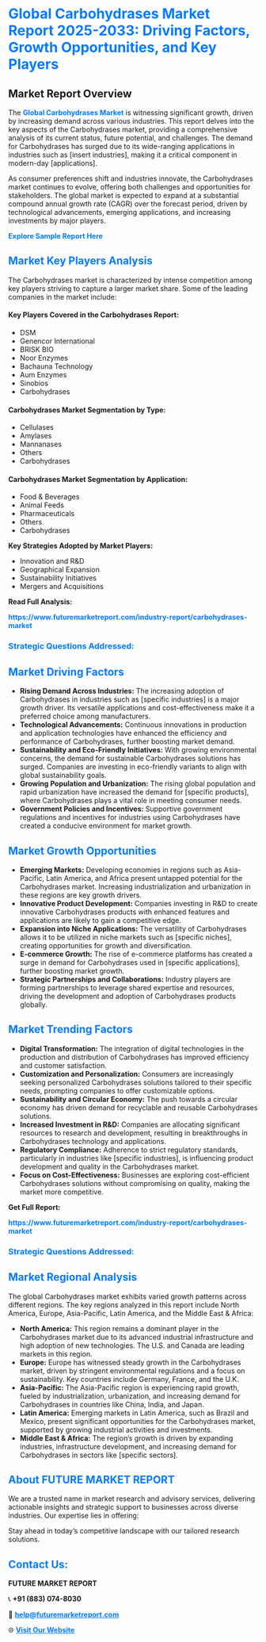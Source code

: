 <h1 style="color: #007BFF;">Global Carbohydrases Market Report 2025-2033: Driving Factors, Growth Opportunities, and Key Players</h1>

<section id="overview">
<h2>Market Report Overview</h2>
<p>The <a href="https://www.futuremarketreport.com/industry-report/carbohydrases-market" style="color: #007BFF; text-decoration: none;"><strong>Global Carbohydrases Market</strong></a> is witnessing significant growth, driven by increasing demand across various industries. This report delves into the key aspects of the Carbohydrases market, providing a comprehensive analysis of its current status, future potential, and challenges. The demand for Carbohydrases has surged due to its wide-ranging applications in industries such as [insert industries], making it a critical component in modern-day [applications].</p>
<p>As consumer preferences shift and industries innovate, the Carbohydrases market continues to evolve, offering both challenges and opportunities for stakeholders. The global market is expected to expand at a substantial compound annual growth rate (CAGR) over the forecast period, driven by technological advancements, emerging applications, and increasing investments by major players.</p>
</section>

<section id="overview">
<p><a href="https://www.futuremarketreport.com/request-sample/reportId=30286" style="color: #007BFF; text-decoration: none;"><strong>Explore Sample Report Here</strong></a></p>
</section>

<section id="key-players">
<h2 style="color: #007BFF;">Market Key Players Analysis</h2>
<p>The Carbohydrases market is characterized by intense competition among key players striving to capture a larger market share. Some of the leading companies in the market include:</p>
<h4>Key Players Covered in the Carbohydrases Report:</h4>
<ul><li>DSM</li><li>Genencor International</li><li>BRISK BIO</li><li>Noor Enzymes</li><li>Bachauna Technology</li><li>Aum Enzymes</li><li>Sinobios</li><li>Carbohydrases</li></ul>
<h4>Carbohydrases Market Segmentation by Type:</h4>
<ul><li>Cellulases</li><li>Amylases</li><li>Mannanases</li><li>Others</li><li>Carbohydrases</li></ul>

<h4>Carbohydrases Market Segmentation by Application:</h4>
<ul><li>Food &amp; Beverages</li><li>Animal Feeds</li><li>Pharmaceuticals</li><li>Others</li><li>Carbohydrases</li></ul>
<p><strong>Key Strategies Adopted by Market Players:</strong></p>
<ul>
<li>Innovation and R&D</li>
<li>Geographical Expansion</li>
<li>Sustainability Initiatives</li>
<li>Mergers and Acquisitions</li>
</ul>
</section>

<section>
<p><strong>Read Full Analysis: </strong></p><a href="https://www.futuremarketreport.com/industry-report/carbohydrases-market" style="color: #007BFF; text-decoration: none;"><strong>https://www.futuremarketreport.com/industry-report/carbohydrases-market</strong></a>
<h3 style="color: #007BFF;">Strategic Questions Addressed:</h3>
</section>

<section id="driving-factors">
<h2 style="color: #007BFF;">Market Driving Factors</h2>
<ul>
<li><strong>Rising Demand Across Industries:</strong> The increasing adoption of Carbohydrases in industries such as [specific industries] is a major growth driver. Its versatile applications and cost-effectiveness make it a preferred choice among manufacturers.</li>
<li><strong>Technological Advancements:</strong> Continuous innovations in production and application technologies have enhanced the efficiency and performance of Carbohydrases, further boosting market demand.</li>
<li><strong>Sustainability and Eco-Friendly Initiatives:</strong> With growing environmental concerns, the demand for sustainable Carbohydrases solutions has surged. Companies are investing in eco-friendly variants to align with global sustainability goals.</li>
<li><strong>Growing Population and Urbanization:</strong> The rising global population and rapid urbanization have increased the demand for [specific products], where Carbohydrases plays a vital role in meeting consumer needs.</li>
<li><strong>Government Policies and Incentives:</strong> Supportive government regulations and incentives for industries using Carbohydrases have created a conducive environment for market growth.</li>
</ul>
</section>

<section id="growth-opportunities">
<h2 style="color: #007BFF;">Market Growth Opportunities</h2>
<ul>
<li><strong>Emerging Markets:</strong> Developing economies in regions such as Asia-Pacific, Latin America, and Africa present untapped potential for the Carbohydrases market. Increasing industrialization and urbanization in these regions are key growth drivers.</li>
<li><strong>Innovative Product Development:</strong> Companies investing in R&D to create innovative Carbohydrases products with enhanced features and applications are likely to gain a competitive edge.</li>
<li><strong>Expansion into Niche Applications:</strong> The versatility of Carbohydrases allows it to be utilized in niche markets such as [specific niches], creating opportunities for growth and diversification.</li>
<li><strong>E-commerce Growth:</strong> The rise of e-commerce platforms has created a surge in demand for Carbohydrases used in [specific applications], further boosting market growth.</li>
<li><strong>Strategic Partnerships and Collaborations:</strong> Industry players are forming partnerships to leverage shared expertise and resources, driving the development and adoption of Carbohydrases products globally.</li>
</ul>
</section>

<section id="trending-factors">
<h2 style="color: #007BFF;">Market Trending Factors</h2>
<ul>
<li><strong>Digital Transformation:</strong> The integration of digital technologies in the production and distribution of Carbohydrases has improved efficiency and customer satisfaction.</li>
<li><strong>Customization and Personalization:</strong> Consumers are increasingly seeking personalized Carbohydrases solutions tailored to their specific needs, prompting companies to offer customizable options.</li>
<li><strong>Sustainability and Circular Economy:</strong> The push towards a circular economy has driven demand for recyclable and reusable Carbohydrases solutions.</li>
<li><strong>Increased Investment in R&D:</strong> Companies are allocating significant resources to research and development, resulting in breakthroughs in Carbohydrases technology and applications.</li>
<li><strong>Regulatory Compliance:</strong> Adherence to strict regulatory standards, particularly in industries like [specific industries], is influencing product development and quality in the Carbohydrases market.</li>
<li><strong>Focus on Cost-Effectiveness:</strong> Businesses are exploring cost-efficient Carbohydrases solutions without compromising on quality, making the market more competitive.</li>
</ul>
</section>

<section>
<p><strong>Get Full Report: </strong></p><a href="https://www.futuremarketreport.com/industry-report/carbohydrases-market" style="color: #007BFF; text-decoration: none;"><strong>https://www.futuremarketreport.com/industry-report/carbohydrases-market</strong></a>
<h3 style="color: #007BFF;">Strategic Questions Addressed:</h3>
</section>


<section id="regional-analysis">
<h2 style="color: #007BFF;">Market Regional Analysis</h2>
<p>The global Carbohydrases market exhibits varied growth patterns across different regions. The key regions analyzed in this report include North America, Europe, Asia-Pacific, Latin America, and the Middle East & Africa:</p>
<ul>
<li><strong>North America:</strong> This region remains a dominant player in the Carbohydrases market due to its advanced industrial infrastructure and high adoption of new technologies. The U.S. and Canada are leading markets in this region.</li>
<li><strong>Europe:</strong> Europe has witnessed steady growth in the Carbohydrases market, driven by stringent environmental regulations and a focus on sustainability. Key countries include Germany, France, and the U.K.</li>
<li><strong>Asia-Pacific:</strong> The Asia-Pacific region is experiencing rapid growth, fueled by industrialization, urbanization, and increasing demand for Carbohydrases in countries like China, India, and Japan.</li>
<li><strong>Latin America:</strong> Emerging markets in Latin America, such as Brazil and Mexico, present significant opportunities for the Carbohydrases market, supported by growing industrial activities and investments.</li>
<li><strong>Middle East & Africa:</strong> The region’s growth is driven by expanding industries, infrastructure development, and increasing demand for Carbohydrases in sectors like [specific sectors].</li>
</ul>
</section>

<footer>
<h2 style="color: #007BFF;">About FUTURE MARKET REPORT</h2>
<p>We are a trusted name in market research and advisory services, delivering actionable insights and strategic support to businesses across diverse industries. Our expertise lies in offering:</p>

<p>Stay ahead in today’s competitive landscape with our tailored research solutions.</p>

<h2 style="color: #007BFF;">Contact Us:</h2>
<p><strong>FUTURE MARKET REPORT</strong></p>
<p>📞 <strong>+91 (883) 074-8030</strong></p>
<p>📧 <strong><a href="mailto:help@futuremarketreport.com" style="color: #007BFF;">help@futuremarketreport.com</a></strong></p>
<p>🌐 <strong><a href="https://www.futuremarketreport.com/" style="color: #007BFF;">Visit Our Website</a></strong></p>
</footer>